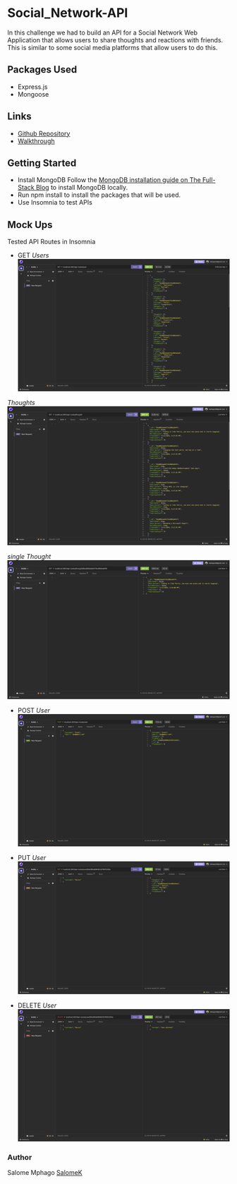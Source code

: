 # Social_Network-API

In this challenge we had to build an API for a Social Network Web Application that allows users to share thoughts and reactions with friends. This is similar to some social media platforms that allow users to do this.

## Packages Used

- Express.js
- Mongoose

## Links

- [Github Repository](https://github.com/Saiishago/Social_Network-API)
- [Walkthrough]()

## Getting Started

- Install MongoDB
  Follow the [MongoDB installation guide on The Full-Stack Blog](https://coding-boot-camp.github.io/full-stack/mongodb/how-to-install-mongodb) to install MongoDB locally.
- Run npm install to install the packages that will be used.
- Use Insomnia to test APIs

## Mock Ups

Tested API Routes in Insomnia

- GET
*Users*
![GET users](images/GET:user.png)

*Thoughts*
![GET thoughts](images/GET:thought.png)

*single* *Thought*
![single Thought](images/GET:single:thought.png)

- POST
*User*
![POST user](images/POST:user.png)

- PUT
*User*
![PUT user](images/PUT:user.png)

- DELETE
*User*
![DELETE user](images/DELETE:user.png)


### Author
Salome Mphago [SalomeK](https://github.com/Saiishago/Social_Network-API)
